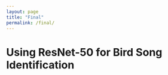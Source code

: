 ```yaml
---
layout: page
title: "Final"
permalink: /final/
---
```


# Using ResNet-50 for Bird Song Identification
